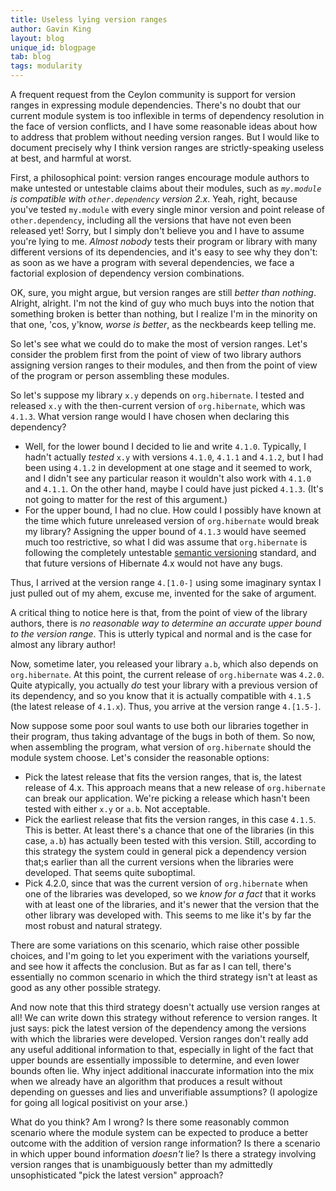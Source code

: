 ```yaml
---
title: Useless lying version ranges
author: Gavin King
layout: blog
unique_id: blogpage
tab: blog
tags: modularity
---
```


A frequent request from the Ceylon community is support for
version ranges in expressing module dependencies. There's no
doubt that our current module system is too inflexible in 
terms of dependency resolution in the face of version 
conflicts, and I have some reasonable ideas about how to 
address that problem without needing version ranges. But I
would like to document precisely why I think version ranges
are strictly-speaking useless at best, and harmful at worst.

First, a philosophical point: version ranges encourage module
authors to make untested or untestable claims about their
modules, such as _`my.module` is compatible with 
`other.dependency` version 2.x_. Yeah, right, because you've 
tested `my.module` with every single minor version and point 
release of `other.dependency`, including all the versions 
that have not even been released yet! Sorry, but I simply 
don't believe you and I have to assume you're lying to me. 
_Almost nobody_ tests their program or library with many 
different versions of its dependencies, and it's easy to see 
why they don't: as soon as we have a program with several 
dependencies, we face a factorial explosion of dependency 
version combinations.

OK, sure, you might argue, but version ranges are still
_better than nothing_. Alright, alright. I'm not the kind of
guy who much buys into the notion that something broken is 
better than nothing, but I realize I'm in the minority on 
that one, 'cos, y'know, _worse is better_, as the neckbeards 
keep telling me.

So let's see what we could do to make the most of version
ranges. Let's consider the problem first from the point of
view of two library authors assigning version ranges to their
modules, and then from the point of view of the program or
person assembling these modules.

So let's suppose my library `x.y` depends on `org.hibernate`.
I tested and released `x.y` with the then-current version of
`org.hibernate`, which was `4.1.3`. What version range would
I have chosen when declaring this dependency?

- Well, for the lower bound I decided to lie and write 
  `4.1.0`. Typically, I hadn't actually _tested_ `x.y` with
  versions `4.1.0`, `4.1.1` and `4.1.2`, but I had been using 
  `4.1.2` in development at one stage and it seemed to work,
  and I didn't see any particular reason it wouldn't also work 
  with `4.1.0` and `4.1.1`. On the other hand, maybe I could 
  have just picked `4.1.3`. (It's not going to matter for the 
  rest of this argument.)
- For the upper bound, I had no clue. How could I possibly
  have known at the time which future unreleased version of
  `org.hibernate` would break my library? Assigning the upper
  bound of `4.1.3` would have seemed much too restrictive, so
  what I did was assume that `org.hibernate` is following the
  completely untestable [semantic versioning]() standard, and
  that future versions of Hibernate 4.x would not have any 
  bugs.

Thus, I arrived at the version range `4.[1.0-]` using some
imaginary syntax I just pulled out of my ahem, excuse me, 
invented for the sake of argument.

A critical thing to notice here is that, from the point of
view of the library authors, there is _no reasonable way to
determine an accurate upper bound to the version range_. 
This is utterly typical and normal and is the case for 
almost any library author!

Now, sometime later, you released your library `a.b`, which
also depends on `org.hibernate`. At this point, the current
release of `org.hibernate` was `4.2.0`. Quite atypically, 
you actually _do_ test your library with a previous version
of its dependency, and so you know that it is actually 
compatible with `4.1.5` (the latest release of `4.1.x`). 
Thus, you arrive at the version range `4.[1.5-]`.

Now suppose some poor soul wants to use both our libraries
together in their program, thus taking advantage of the bugs 
in both of them. So now, when assembling the program, what 
version of  `org.hibernate` should the module system choose. 
Let's consider the reasonable options:

- Pick the latest release that fits the version ranges, that
  is, the latest release of 4.x. This approach means that a
  new release of `org.hibernate` can break our application.
  We're picking a release which hasn't been tested with 
  either `x.y` or `a.b`. Not acceptable.
- Pick the earliest release that fits the version ranges, in
  this case `4.1.5`. This is better. At least there's a 
  chance that one of the libraries (in this case, `a.b`) has 
  actually been tested with this version. Still, according 
  to this strategy the system could in general pick a 
  dependency version that;s earlier than all the current 
  versions when the libraries were developed. That seems 
  quite suboptimal.
- Pick 4.2.0, since that was the current version of 
  `org.hibernate` when one of the libraries was developed, 
  so we _know for a fact_ that it works with at least one of
  the libraries, and it's newer that the version that the 
  other library was developed with. This seems to me like 
  it's by far the most robust and natural strategy.

There are some variations on this scenario, which raise 
other possible choices, and I'm going to let you experiment
with the variations yourself, and see how it affects the
conclusion. But as far as I can tell, there's essentially
no common scenario in which the third strategy isn't at 
least as good as any other possible strategy. 

And now note that this third strategy doesn't actually use 
version ranges at all! We can write down this strategy 
without reference to version ranges. It just says: pick the
latest version of the dependency among the versions with 
which the libraries were developed. Version ranges don't
really add any useful additional information to that, 
especially in light of the fact that upper bounds are 
essentially impossible to determine, and even lower bounds 
often lie. Why inject additional inaccurate information into
the mix when we already have an algorithm that produces a
result without depending on guesses and lies and unverifiable
assumptions? (I apologize for going all logical positivist 
on your arse.)

What do you think? Am I wrong? Is there some reasonably 
common scenario where the module system can be expected to
produce a better outcome with the addition of version range
information? Is there a scenario in which upper bound 
information _doesn't_ lie? Is there a strategy involving
version ranges that is unambiguously better than my 
admittedly unsophisticated "pick the latest version" 
approach?

 